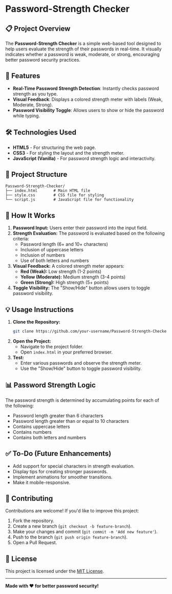 # Password-Strength Checker

## 📋 Project Overview
The **Password-Strength Checker** is a simple web-based tool designed to help users evaluate the strength of their passwords in real-time. It visually indicates whether a password is weak, moderate, or strong, encouraging better password security practices.

## 🚀 Features
- **Real-Time Password Strength Detection**: Instantly checks password strength as you type.
- **Visual Feedback**: Displays a colored strength meter with labels (Weak, Moderate, Strong).
- **Password Visibility Toggle**: Allows users to show or hide the password while typing.

## 🛠️ Technologies Used
- **HTML5** - For structuring the web page.
- **CSS3** - For styling the layout and the strength meter.
- **JavaScript (Vanilla)** - For password strength logic and interactivity.

## 📂 Project Structure
```
Password-Strength-Checker/
├── index.html       # Main HTML file
├── style.css        # CSS file for styling
└── script.js        # JavaScript file for functionality
```

## 🔑 How It Works
1. **Password Input:** Users enter their password into the input field.
2. **Strength Evaluation:** The password is evaluated based on the following criteria:
   - Password length (6+ and 10+ characters)
   - Inclusion of uppercase letters
   - Inclusion of numbers
   - Use of both letters and numbers
3. **Visual Feedback:** A colored strength meter appears:
   - **Red (Weak):** Low strength (1-2 points)
   - **Yellow (Moderate):** Medium strength (3-4 points)
   - **Green (Strong):** High strength (5+ points)
4. **Toggle Visibility:** The "Show/Hide" button allows users to toggle password visibility.

## 💡 Usage Instructions
1. **Clone the Repository:**
   ```bash
   git clone https://github.com/your-username/Password-Strength-Checker.git
   ```
2. **Open the Project:**
   - Navigate to the project folder.
   - Open `index.html` in your preferred browser.
3. **Test:**
   - Enter various passwords and observe the strength meter.
   - Use the "Show/Hide" button to toggle password visibility.

## 📊 Password Strength Logic
The password strength is determined by accumulating points for each of the following:
- Password length greater than 6 characters
- Password length greater than or equal to 10 characters
- Contains uppercase letters
- Contains numbers
- Contains both letters and numbers

## ✅ To-Do (Future Enhancements)
- Add support for special characters in strength evaluation.
- Display tips for creating stronger passwords.
- Implement animations for smoother transitions.
- Make it mobile-responsive.

## 🤝 Contributing
Contributions are welcome! If you'd like to improve this project:
1. Fork the repository.
2. Create a new branch (`git checkout -b feature-branch`).
3. Make your changes and commit (`git commit -m 'Add new feature'`).
4. Push to the branch (`git push origin feature-branch`).
5. Open a Pull Request.

## 📄 License
This project is licensed under the [MIT License](LICENSE).

---

**Made with ❤️ for better password security!**

